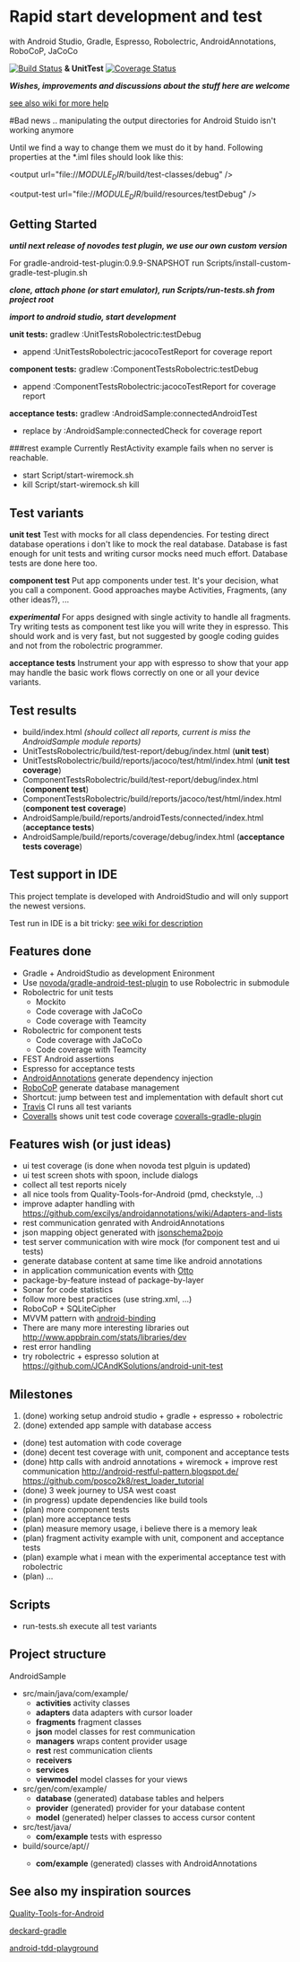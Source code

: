 # Rapid start development and test
with Android Studio, Gradle, Espresso, Robolectric, AndroidAnnotations, RoboCoP, JaCoCo

[![Build Status](https://travis-ci.org/nenick/android-gradle-template.svg?branch=master)](https://travis-ci.org/nenick/android-gradle-template) **& UnitTest** [![Coverage Status](https://coveralls.io/repos/nenick/android-gradle-template/badge.png)](https://coveralls.io/r/nenick/android-gradle-template)

***Wishes, improvements and discussions about the stuff here are welcome***

[see also wiki for more help](https://github.com/nenick/android-gradle-template/wiki)

#Bad news .. manipulating the output directories for Android Stuido isn't working anymore

Until we find a way to change them we must do it by hand. Following properties at the *.iml files should look like this:

&lt;output url="file://$MODULE_DIR$/build/test-classes/debug" /&gt;

&lt;output-test url="file://$MODULE_DIR$/build/resources/testDebug" /&gt;

## Getting Started

***until next release of novodes test plugin, we use our own custom version***

For gradle-android-test-plugin:0.9.9-SNAPSHOT run Scripts/install-custom-gradle-test-plugin.sh

***clone, attach phone (or start emulator), run Scripts/run-tests.sh from project root***

***import to android studio, start development***

**unit tests:** gradlew :UnitTestsRobolectric:testDebug

* append :UnitTestsRobolectric:jacocoTestReport for coverage report

**component tests:** gradlew :ComponentTestsRobolectric:testDebug

* append :ComponentTestsRobolectric:jacocoTestReport for coverage report

**acceptance tests:** gradlew :AndroidSample:connectedAndroidTest

* replace by :AndroidSample:connectedCheck for coverage report

###rest example
Currently RestActivity example fails when no server is reachable. 

* start Script/start-wiremock.sh
* kill  Script/start-wiremock.sh kill

## Test variants

**unit test**
Test with mocks for all class dependencies.
For testing direct database operations i don't like to mock the real database. Database is fast
enough for unit tests and writing cursor mocks need much effort. Database tests are done here too.

**component test**
Put app components under test. It's your decision, what you call a component. Good approaches maybe
Activities, Fragments, (any other ideas?), ...

***experimental***
For apps designed with single activity to handle all fragments. Try writing tests as component test
like you will write they in espresso. This should work and is very fast, but not suggested by google
coding guides and not from the robolectric programmer.

**acceptance tests**
Instrument your app with espresso to show that your app may handle the basic work flows correctly
on one or all your device variants.

## Test results

* build/index.html *(should collect all reports, current is miss the AndroidSample module reports)*
* UnitTestsRobolectric/build/test-report/debug/index.html (**unit test**)
* UnitTestsRobolectric/build/reports/jacoco/test/html/index.html (**unit test coverage**)
* ComponentTestsRobolectric/build/test-report/debug/index.html (**component test**)
* ComponentTestsRobolectric/build/reports/jacoco/test/html/index.html (**component test coverage**)
* AndroidSample/build/reports/androidTests/connected/index.html (**acceptance tests**)
* AndroidSample/build/reports/coverage/debug/index.html (**acceptance tests coverage**)

## Test support in IDE

This project template is developed with AndroidStudio and will only support the newest versions.

Test run in IDE is a bit tricky:  [see wiki for description](https://github.com/nenick/android-gradle-template/wiki/Tests-in-Android-Studio---IntellJ)

## Features done

* Gradle + AndroidStudio as development Enironment
* Use [novoda/gradle-android-test-plugin](https://github.com/novoda/gradle-android-test-plugin) to use Robolectric in submodule
* Robolectric for unit tests
    * Mockito
    * Code coverage with JaCoCo
    * Code coverage with Teamcity
* Robolectric for component tests
    * Code coverage with JaCoCo
    * Code coverage with Teamcity
* FEST Android assertions
* Espresso for acceptance tests
* [AndroidAnnotations](http://androidannotations.org/) generate dependency injection
* [RoboCoP](https://github.com/mediarain/RoboCoP) generate database management
* Shortcut: jump between test and implementation with default short cut
* [Travis](https://travis-ci.org/) CI runs all test variants
* [Coveralls](https://coveralls.io/) shows unit test code coverage [coveralls-gradle-plugin](https://github.com/kt3k/coveralls-gradle-plugin)

## Features wish (or just ideas)

* ui test coverage (is done when novoda test plguin is updated)
* ui test screen shots with spoon, include dialogs
* collect all test reports nicely
* all nice tools from Quality-Tools-for-Android (pmd, checkstyle, ..)
* improve adapter handling with https://github.com/excilys/androidannotations/wiki/Adapters-and-lists
* rest communication genrated with AndroidAnnotations
* json mapping object generated with [jsonschema2pojo](https://github.com/joelittlejohn/jsonschema2pojo)
* test server communication with wire mock (for component test and ui tests)
* generate database content at same time like android annotations
* in application communication events with [Otto](http://square.github.io/otto/)
* package-by-feature instead of package-by-layer
* Sonar for code statistics
* follow more best practices (use string.xml, ...)
* RoboCoP + SQLiteCipher
* MVVM pattern with [android-binding](https://code.google.com/p/android-binding/)
* There are many more interesting libraries out http://www.appbrain.com/stats/libraries/dev
* rest error handling
* try robolectric + espresso solution at https://github.com/JCAndKSolutions/android-unit-test

## Milestones

1. (done) working setup android studio + gradle + espresso + robolectric
2. (done) extended app sample with database access
* (done) test automation with code coverage
* (done) decent test coverage with unit, component and acceptance tests
* (done) http calls with android annotations + wiremock + improve rest communication http://android-restful-pattern.blogspot.de/ https://github.com/posco2k8/rest_loader_tutorial
* (done) 3 week journey to USA west coast
* (in progress) update dependencies like build tools
* (plan) more component tests
* (plan) more acceptance tests
* (plan) measure memory usage, i believe there is a memory leak
* (plan) fragment activity example with unit, component and acceptance tests
* (plan) example what i mean with the experimental acceptance test with robolectric
* (plan) ...

## Scripts

* run-tests.sh execute all test variants

## Project structure

AndroidSample

* src/main/java/com/example/
    * **activities** activity classes
    * **adapters** data adapters with cursor loader
    * **fragments** fragment classes
    * **json** model classes for rest communication
    * **managers** wraps content provider usage
    * **rest** rest communication clients
    * **receivers**
    * **services**
    * **viewmodel** model classes for your views
* src/gen/com/example/
    * **database** (generated) database tables and helpers
    * **provider** (generated) provider for your database content
    * **model** (generated) helper classes to access cursor content
* src/test/java/
    * **com/example** tests with espresso
* build/source/apt/<buildvariant>/
    * **com/example** (generated) classes with AndroidAnnotations

## See also my inspiration sources

[Quality-Tools-for-Android](https://github.com/stephanenicolas/Quality-Tools-for-Android)

[deckard-gradle](https://github.com/robolectric/deckard-gradle)

[android-tdd-playground](https://github.com/pestrada/android-tdd-playground)
